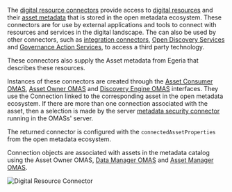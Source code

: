 <!-- SPDX-License-Identifier: CC-BY-4.0 -->
<!-- Copyright Contributors to the Egeria project. -->

The [digital resource connectors](/concepts/digital-resource-connector) provide access to [digital resources](/concepts/resource) and their [asset metadata](/concepts/asset) that is stored in the open metadata ecosystem.  These connectors are for use by external applications and tools to connect with resources and services in the digital landscape.  The can also be used by other connectors, such as [integration connectors](/concepts/integration-connector), [Open Discovery Services](/concepts/open-discovery-service) and [Governance Action Services](/concept/governance-action-service), to access a third party technology.

These connectors also supply the Asset metadata from Egeria that describes these resources.

Instances of these connectors are created through the [Asset Consumer OMAS](/services/omas/asset-consumer/overview), [Asset Owner OMAS](/services/omas/asset-owner/overview) and [Discovery Engine OMAS](/services/omas/discovery-engine/overview) interfaces. They use the Connection linked to the corresponding asset in the open metadata ecosystem.  If there are more than one connection associated with the asset, then a selection is made by the server [metadata security connector](/concepts/server-metadata-security-conector) running in the OMASs' server.

The returned connector is configured with the `connectedAssetProperties` from the open metadata ecosystem.

Connection objects are associated with assets in the metadata catalog using the Asset Owner OMAS, [Data Manager OMAS](/services/omas/data-manager/overview) and [Asset Manager OMAS](/services/omas/asset-manager/overview).

![Digital Resource Connector](/connectors/resource/digital-resource-connector.svg)


